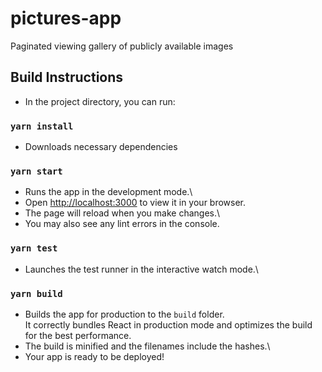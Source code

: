 # pictures-app
Paginated viewing gallery of publicly available images

## Build Instructions
- In the project directory, you can run:

### `yarn install`
- Downloads necessary dependencies

### `yarn start`
- Runs the app in the development mode.\
- Open [http://localhost:3000](http://localhost:3000) to view it in your browser.
- The page will reload when you make changes.\
- You may also see any lint errors in the console.

### `yarn test`
- Launches the test runner in the interactive watch mode.\

### `yarn build`
- Builds the app for production to the `build` folder.\
It correctly bundles React in production mode and optimizes the build for the best performance.
- The build is minified and the filenames include the hashes.\
- Your app is ready to be deployed!
